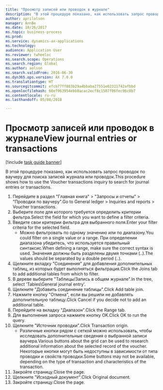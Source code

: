 ```yaml
--- 
title: "Просмотр записей или проводок в журнале"
description: "В этой процедуре показано, как использовать запрос проводок по ваучеру для поиска записей журнала или проводок."
author: aprilolson
manager: AnnBe
ms.date: 10/26/2017
ms.topic: business-process
ms.prod: 
ms.service: dynamics-ax-applications
ms.technology: 
audience: Application User
ms.reviewer: twheeloc
ms.search.scope: Operations
ms.search.region: Global
ms.author: aolson
ms.search.validFrom: 2016-06-30
ms.dyn365.ops.version: AX 7.0.0
ms.translationtype: HT
ms.sourcegitcommit: efcb77ff883b29a4bbaba27551e02311742afbbd
ms.openlocfilehash: 60ef963954ebb8acac2ecf8c1507f06fec96c0b7
ms.contentlocale: ru-ru
ms.lasthandoff: 05/08/2018

---
```

# <a name="view-journal-entries-or-transactions"></a><span data-ttu-id="5deb2-103">Просмотр записей или проводок в журнале</span><span class="sxs-lookup"><span data-stu-id="5deb2-103">View journal entries or transactions</span></span>

[!include [task guide banner](../../includes/task-guide-banner.md)]

<span data-ttu-id="5deb2-104">В этой процедуре показано, как использовать запрос проводок по ваучеру для поиска записей журнала или проводок.</span><span class="sxs-lookup"><span data-stu-id="5deb2-104">This procedure shows how to use the Voucher transactions inquiry to search for journal entries or transactions.</span></span>

1. <span data-ttu-id="5deb2-105">Перейдите в раздел "Главная книга" > "Запросы и отчеты" > "Проводки по ваучеру".</span><span class="sxs-lookup"><span data-stu-id="5deb2-105">Go to General ledger > Inquiries and reports > Voucher transactions.</span></span>
2. <span data-ttu-id="5deb2-106">Выберите поле для которого требуется определить критерии фильтра.</span><span class="sxs-lookup"><span data-stu-id="5deb2-106">Select the field for which you want to define a filter criteria.</span></span>
3. <span data-ttu-id="5deb2-107">Введите свои критерии фильтра для выбранного поля.</span><span class="sxs-lookup"><span data-stu-id="5deb2-107">Enter your filter criteria for the selected field.</span></span>
    * <span data-ttu-id="5deb2-108">Можно фильтровать по одному значению или по диапазону.</span><span class="sxs-lookup"><span data-stu-id="5deb2-108">You could filter on a single value or a range.</span></span> <span data-ttu-id="5deb2-109">При определении диапазона убедитесь, что используется правильный синтаксис.</span><span class="sxs-lookup"><span data-stu-id="5deb2-109">When defining a range, make sure the correct syntax is used.</span></span> <span data-ttu-id="5deb2-110">Значения должны быть разделены двумя точками (..).</span><span class="sxs-lookup"><span data-stu-id="5deb2-110">The values should be separated by a double period (..).</span></span>  
4. <span data-ttu-id="5deb2-111">Щелкните вкладку "Соединения" для добавления дополнительных таблиц, из которых будет выполняться фильтрация.</span><span class="sxs-lookup"><span data-stu-id="5deb2-111">Click the Joins tab to add additional tables from which to filter.</span></span>
5. <span data-ttu-id="5deb2-112">В дереве выберите "Таблицы/Запись в общем журнале".</span><span class="sxs-lookup"><span data-stu-id="5deb2-112">In the tree, select 'Tables\General journal entry'.</span></span>
6. <span data-ttu-id="5deb2-113">Щелкните "Добавить соединение таблицы".</span><span class="sxs-lookup"><span data-stu-id="5deb2-113">Click Add table join.</span></span>
7. <span data-ttu-id="5deb2-114">Нажмите кнопку "Отмена", если вы решили не добавлять дополнительную таблицу.</span><span class="sxs-lookup"><span data-stu-id="5deb2-114">Click Cancel if you decide not to add an additional table.</span></span>
8. <span data-ttu-id="5deb2-115">Перейдите на вкладку "Диапазон".</span><span class="sxs-lookup"><span data-stu-id="5deb2-115">Click the Range tab.</span></span>
9. <span data-ttu-id="5deb2-116">Для выполнения запроса нажмите кнопку OK.</span><span class="sxs-lookup"><span data-stu-id="5deb2-116">Click OK to run the query.</span></span>
10. <span data-ttu-id="5deb2-117">Щелкните "Источник проводки".</span><span class="sxs-lookup"><span data-stu-id="5deb2-117">Click Transaction origin.</span></span>
    * <span data-ttu-id="5deb2-118">Различные кнопки рядом с сеткой можно использовать, чтобы исследовать дополнительные сведения о выбранной записи ваучера.</span><span class="sxs-lookup"><span data-stu-id="5deb2-118">Various buttons about the grid can be used to research additional information about the selected record of the voucher.</span></span> <span data-ttu-id="5deb2-119">Некоторые кнопки могут быть недоступны в зависимости от типа проводки и свойств проводки.</span><span class="sxs-lookup"><span data-stu-id="5deb2-119">Some buttons may not be available, depending on the type of transaction and characteristics of the transaction.</span></span>  
11. <span data-ttu-id="5deb2-120">Закройте страницу.</span><span class="sxs-lookup"><span data-stu-id="5deb2-120">Close the page.</span></span>
12. <span data-ttu-id="5deb2-121">Щелкните "Исходный документ".</span><span class="sxs-lookup"><span data-stu-id="5deb2-121">Click Original document.</span></span>
13. <span data-ttu-id="5deb2-122">Закройте страницу.</span><span class="sxs-lookup"><span data-stu-id="5deb2-122">Close the page.</span></span>


